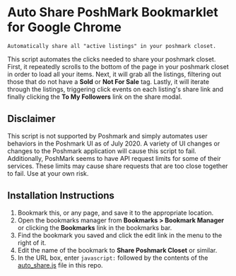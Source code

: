 # Auto Share PoshMark Bookmarklet for Google Chrome

    Automatically share all "active listings" in your poshmark closet.

This script automates the clicks needed to share your poshmark closet. First, it repeatedly scrolls to the bottom of the page in your poshmark closet in order to load all your items. Next, it will grab all the listings, filtering out those that do not have a **Sold** or **Not For Sale** tag. Lastly, it will iterate through the listings, triggering click events on each listing's share link and finally clicking the **To My Followers** link on the share modal.

## Disclaimer

This script is not supported by Poshmark and simply automates user behaviors in the Poshmark UI as of July 2020. A variety of UI changes or changes to the Poshmark application will cause this script to fail. Additionally, PoshMark seems to have API request limits for some of their services. These limits may cause share requests that are too close together to fail. Use at your own risk.

## Installation Instructions

1. Bookmark this, or any page, and save it to the appropriate location.
2. Open the bookmarks manager from **Bookmarks > Bookmark Manager** or clicking the **Bookmarks** link in the bookmarks bar.
3. Find the bookmark you saved and click the edit link in the menu to the right of it.
4. Edit the name of the bookmark to **Share Poshmark Closet** or similar.
5. In the URL box, enter `javascript:` followed by the contents of the [auto_share.js](https://raw.githubusercontent.com/thelastbaldwin/auto_share/master/auto_share.js) file in this repo.
